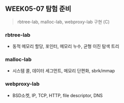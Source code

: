 ## WEEK05-07 탐험 준비
> rbtree-lab, malloc-lab, webproxy-lab 구현 (C)
### rbtree-lab
* 동적 메모리 할당, 포인터, 메모리 누수, 균형 이진 탐색 트리
### malloc-lab
* 시스템 콜,  데이터 세그먼트, 메모리 단편화, sbrk/mmap
### webproxy-lab
* BSD소켓, IP, TCP, HTTP, file descriptor, DNS
